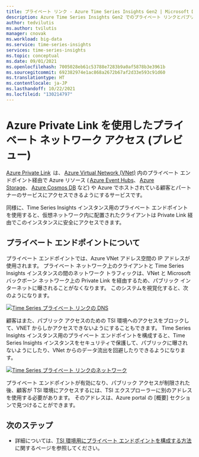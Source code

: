 ```yaml
---
title: プライベート リンク - Azure Time Series Insights Gen2 | Microsoft Docs
description: Azure Time Series Insights Gen2 でのプライベート リンクとパブリック アクセス制限の概要。
author: tedvilutis
ms.author: tvilutis
manager: cnovak
ms.workload: big-data
ms.service: time-series-insights
services: time-series-insights
ms.topic: conceptual
ms.date: 09/01/2021
ms.openlocfilehash: 7005028eb61c53788e7283b9a0af5878b3e3961b
ms.sourcegitcommit: 692382974e1ac868a2672b67af2d33e593c91d60
ms.translationtype: HT
ms.contentlocale: ja-JP
ms.lasthandoff: 10/22/2021
ms.locfileid: "130214797"
---
```

# <a name="private-network-access-with-azure-private-link-preview"></a>Azure Private Link を使用したプライベート ネットワーク アクセス (プレビュー) 

[Azure Private Link](../private-link/private-link-overview.md)  は、 [Azure Virtual Network (VNet)](../virtual-network/virtual-networks-overview.md) 内のプライベート エンドポイント経由で Azure リソース ( [Azure Event Hubs](../event-hubs/event-hubs-about.md)、 [Azure Storage](../storage/common/storage-introduction.md)、 [Azure Cosmos DB](../cosmos-db/introduction.md) など) や Azure でホストされている顧客とパートナーのサービスにアクセスできるようにするサービスです。 

同様に、Time Series Insights インスタンス用のプライベート エンドポイントを使用すると、仮想ネットワーク内に配置されたクライアントは Private Link 経由でこのインスタンスに安全にアクセスできます。 

## <a name="about-the-private-endpoints"></a>プライベート エンドポイントについて

プライベート エンドポイントでは、Azure VNet アドレス空間の IP アドレスが使用されます。 プライベート ネットワーク上のクライアントと Time Series Insights インスタンスの間のネットワーク トラフィックは、VNet と Microsoft バックボーン ネットワーク上の Private Link を経由するため、パブリック インターネットに曝されることがなくなります。 このシステムを視覚化すると、次のようになります。 

[![Time Series プライベート リンクの DNS](media/private-links/tsi-dns.png)](media/private-links/tsi-dns.png#lightbox)

顧客はまた、パブリック アクセスのための TSI 環境へのアクセスをブロックして、VNET からしかアクセスできないようにすることもできます。 Time Series Insights インスタンス用のプライベート エンドポイントを構成すると、Time Series Insights インスタンスをセキュリティで保護して、パブリックに曝されないようにしたり、VNet からのデータ流出を回避したりできるようになります。 

[![Time Series プライベート リンクのネットワーク](media/private-links/tsi-network-access.png)](media/private-links/tsi-network-access.png#lightbox)

プライベート エンドポイントが有効になり、パブリック アクセスが制限された後、顧客が TSI 環境にアクセスするには、TSI エクスプローラーに別のアドレスを使用する必要があります。 そのアドレスは、Azure portal の [概要] セクションで見つけることができます。 

## <a name="next-steps"></a>次のステップ

* 詳細については、[TSI 環境用にプライベート エンドポイントを構成する方法](./how-to-private-links.md)に関するページを参照してください。